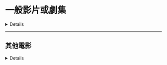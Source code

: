 # 一般影片或劇集

<details>

## 劇集命名規則
🟢 刮削劇集，檔案名稱**至少**包含`x集/話/話`,`EPxx`  
🟢 如檔案名稱只有`x集/話/話` `EPxx`，不含`x季`,`SxxExx`，則預設為**第1季**的第x集  
🟢 精確到刮削x季x集，檔名**必須**包含`SxxExx` `x季x集` `x季x集/話/話` `x季x`  

## 劇集的命名
`行屍走肉.S01E01.2010.mp4`  
`The.Vampire.Diaries.S01E13.2010.720p.BluRay.x264.AC3-CMCT.mkv`  
`[某某電影-www.dyxxx.org]惡人傳記-01集.mp4`

## 影片的命名
![](/images/example3.png)

`Inception.2010.UHD.BluRay.1080p.DTS.HDR.x265-TnP.mkv`  
`Kung.Fu.Hustle.2004.BluRay.1080p.x265.10bit.2Audio.MNHD-FRDS.mkv`  
`火星救援.2015.mp4`  
`生化危機.2002.1080p.mp4`
`[掃毒].The.White.Storm.2013.BluRay.1080p.x264.DTS.2Audios-CMCT.mp4`  
`為奴十二年.mp4`  
`[電影某堂www.dyxxxx.com]切爾諾貝利日記-2012_藍光中英雙字.mp4`  
`陽某電影dyxxx.org.藍甲蟲.2023.BD.1080P.中英雙字.mkv`  
`修理釣線.2023.HD1080P.AAC.H264.CHS.BT世某網.[www.btsxx.com].mp4`  
`某影世界www.movie.com.測驗.2022.HD.1080P.中英雙字.mkv`  
`救贖之日.BD.1080p.中英雙字.mp4`  

### 命名后缀

> 僅作為技術性標記，程式僅根據文件名，在NFO文件中添加標籤與封面圖片打上浮水印，不對文件內容進行檢測；
> 開發者不對文件內容負責，也不代表任何特定立場

請打開下方折疊內容查看

<details>

| 水印類型 | 影片檔案名稱           |
|------|-----------------|
| 4K   | `xxxxxx-4k.mp4` |
| 8K   | `xxxxxx-8k.mp4` |
| 原盤   | `xxxxxx.iso`    |
| 字幕   | `xxxxxx-C.mp4`  |

### 自訂浮水印圖片文件
* 建議大小為`769 x 374`或比例相近的PNG圖片（必須包含透明圖層否則讀取失敗）

* 在目前使用者目錄下的`.mdc`目錄下新建`watermarks`目錄，在新建的目錄下若存在下列命名的檔案則會覆蓋程式原有的浮水印圖片（區分大小寫）

| 水印類型 | 水印檔案名稱     |
|------|-----------|
| 4K   | `4K.png`  |
| 8K   | `8K.png`  |
| 原盤   | `ISO.png` |
| 字幕   | `SUB.png` |

</details>

</details>

---

## 其他電影

<details>

用於刮削在日本發售以號碼為命名方式的影片，例如：
> 以下圖片來自互聯網，僅供參考，版權歸版權者所有

![](/images/example1.png)

### 無需判斷大小寫

| 影片類型 | 檔案名稱 |
|----------------|-----------------|
| 普通影片 | `xxx-888.mp4` |
| 多集影片 | `xxx-777-CD1.mp4` `xxx-777-CD2.mp4` 包含其他後綴情況下-CD放最後 |
| DMM/FANZA | `test00114.mp4` |
| FC2 | `FC2-666666.mp4` |
| Fantia | `FANTIA-666666.mp4` |
| DLsite | `VJ555555.mp4` `RJ444444.mp4` |
| Getchu | `GETCHU-123456.mp4` `item654321.mp4` |
| Gcolle | `gcolle-987654.mp4` |
| 動漫番劇 及 其他日文檔名 | `[xx字幕組][xxx]xxxxxxx[xxx][x264].mp4` `xxxxxxxxx.mp4` |

### 命名後綴

> 僅作為技術性標記，程式僅根據文件名，在NFO文件中添加標籤與封面圖片打上浮水印，不對文件內容進行檢測；
> 開發者不對文件內容負責，也不代表任何特定立場

請打開下方折疊內容查看

<details>

| 浮水印類型 | 影片檔名 |
|-------------|---------------------------------|
| 流出 | `xxx-555-leak.mp4` |
| AI去馬賽克 | `xxx-444-hack.mp4` |
| 4K | `xxx-333-4k.mp4` |
| 包含字幕 | `xxx-222ch.mp4` `xxx-222-C.mp4` |
| 字幕和4K | `xxx-111-c-4k.mp4` |
| AI去馬賽克和包含字幕 | `xxx-999-UC.mp4` |
| VR | `ddd-555-vr.mp4` |
| 原盤 | `xxx-xxx.iso` |

### 自訂浮水印圖片文件
建議大小為`769 x 374`或比例相近的PNG圖片（必須包含透明圖層否則讀取失敗）
在目前使用者目錄下的`.mdc`目錄下新建`watermarks`目錄，在新建的目錄下若存在以下命名的檔案則會覆蓋程式原有的浮水印圖片（區分大小寫）

| 水印類型 | 水印檔案名稱 |
|--------|------------------|
| 字幕 | `SUB.png` |
| 4K | `4K.png` |
| 8K | `8K.png` |
| 原盤 | `ISO.png` |
| 流出 | `LEAK.png` |
| VR | `VR.png` |
| 步兵 | `UNCENSORED.png` |
| AI去馬賽克 | `HACK.png` |

</details>

</details>
